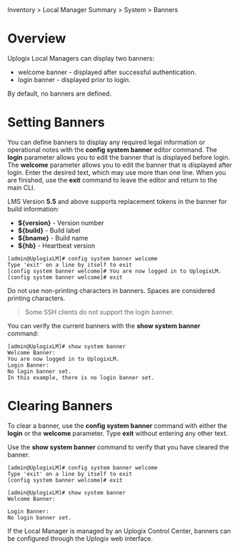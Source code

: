 <!-- 5.4 -->

<div class='ucc' />Inventory > Local Manager Summary > System > Banners</div>

# Overview

Uplogix Local Managers can display two banners:

* welcome banner - displayed after successful authentication.
* login banner - displayed prior to login.

By default, no banners are defined.

# Setting Banners

You can define banners to display any required legal information or operational notes with the **config system banner** editor command. The **login** parameter allows you to edit the banner that is displayed before login. The **welcome** parameter allows you to edit the banner that is displayed after login. Enter the desired text, which may use more than one line. When you are finished, use the **exit** command to leave the editor and return to the main CLI.

LMS Version **5.5** and above supports replacement tokens in the banner for build information:

- **${version}** - Version number
- **${build}** - Build label
- **${bname}** - Build name
- **${hb}** - Heartbeat version



```
[admin@UplogixLM]# config system banner welcome
Type 'exit' on a line by itself to exit
[config system banner welcome]# You are now logged in to UplogixLM.
[config system banner welcome]# exit
```

<div class='warning' />Do not use non-printing characters in banners. Spaces are considered printing characters.</div>

> Some SSH clients do not support the login banner.

You can verify the current banners with the **show system banner** command:

```
[admin@UplogixLM]# show system banner
Welcome Banner:
You are now logged in to UplogixLM.
Login Banner:
No login banner set.
In this example, there is no login banner set.
```

# Clearing Banners

To clear a banner, use the **config system banner** command with either the **login** or the **welcome** parameter. Type **exit** without entering any other text.
 
Use the **show system banner** command to verify that you have cleared the banner.

```
[admin@UplogixLM]# config system banner welcome
Type 'exit' on a line by itself to exit
[config system banner welcome]# exit

[admin@UplogixLM]# show system banner
Welcome Banner:

Login Banner:
No login banner set.
```

If the Local Manager is managed by an Uplogix Control Center, banners can be configured through the Uplogix web interface.